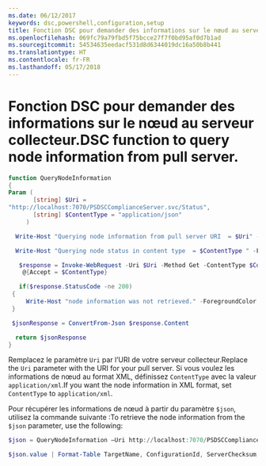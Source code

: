 ```yaml
---
ms.date: 06/12/2017
keywords: dsc,powershell,configuration,setup
title: Fonction DSC pour demander des informations sur le nœud au serveur collecteur.
ms.openlocfilehash: 069fc79a79fbd5f75bcce27f7f0bd95af0d7b1ad
ms.sourcegitcommit: 54534635eedacf531d8d6344019dc16a50b8b441
ms.translationtype: HT
ms.contentlocale: fr-FR
ms.lasthandoff: 05/17/2018
---
```

# <a name="dsc-function-to-query-node-information-from-pull-server"></a><span data-ttu-id="b6c5b-103">Fonction DSC pour demander des informations sur le nœud au serveur collecteur.</span><span class="sxs-lookup"><span data-stu-id="b6c5b-103">DSC function to query node information from pull server.</span></span>

```powershell
function QueryNodeInformation
{
Param (
       [string] $Uri =
"http://localhost:7070/PSDSCComplianceServer.svc/Status",
       [string] $ContentType = "application/json"
     )

  Write-Host "Querying node information from pull server URI  = $Uri" -ForegroundColor Green

  Write-Host "Querying node status in content type  = $ContentType " -ForegroundColor Green

   $response = Invoke-WebRequest -Uri $Uri -Method Get -ContentType $ContentType -UseDefaultCredentials -Headers
    @{Accept = $ContentType}

   if($response.StatusCode -ne 200)
 {
     Write-Host "node information was not retrieved." -ForegroundColor Red
 }

 $jsonResponse = ConvertFrom-Json $response.Content

  return $jsonResponse
}
```

<span data-ttu-id="b6c5b-104">Remplacez le paramètre `Uri` par l’URI de votre serveur collecteur.</span><span class="sxs-lookup"><span data-stu-id="b6c5b-104">Replace the `Uri` parameter with the URI for your pull server.</span></span> <span data-ttu-id="b6c5b-105">Si vous voulez les informations de nœud au format XML, définissez `ContentType` avec la valeur `application/xml`.</span><span class="sxs-lookup"><span data-stu-id="b6c5b-105">If you want the node information in XML format, set `ContentType` to `application/xml`.</span></span>

<span data-ttu-id="b6c5b-106">Pour récupérer les informations de nœud à partir du paramètre `$json`, utilisez la commande suivante :</span><span class="sxs-lookup"><span data-stu-id="b6c5b-106">To retrieve the node information from the `$json` parameter, use the following:</span></span>

```powershell
$json = QueryNodeInformation –Uri http://localhost:7070/PSDSCComplianceServer.svc/Status

$json.value | Format-Table TargetName, ConfigurationId, ServerChecksum, NodeCompliant, LastComplianceTime, StatusCode
```